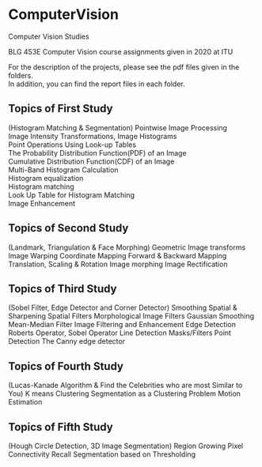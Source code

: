 # ComputerVision
Computer Vision Studies  

BLG 453E Computer Vision course assignments given in 2020 at ITU  

For the description of the projects, please see the pdf files given in the folders.  
In addition, you can find the report files in each folder.  


## Topics of First Study
(Histogram Matching & Segmentation)
Pointwise Image Processing  
Image Intensity Transformations, Image Histograms  
Point Operations Using Look-up Tables  
The Probability Distribution Function(PDF) of an Image  
Cumulative Distribution Function(CDF) of an Image  
Multi-Band Histogram Calculation  
Histogram equalization  
Histogram matching  
Look Up Table for Histogram Matching  
Image Enhancement  

## Topics of Second Study
(Landmark, Triangulation & Face Morphing)
Geometric Image transforms
Image Warping
Coordinate Mapping
Forward & Backward Mapping
Translation, Scaling & Rotation
Image morphing
Image Rectification

## Topics of Third Study
(Sobel Filter, Edge Detector and Corner Detector)
Smoothing Spatial & Sharpening Spatial Filters
Morphological Image Filters
Gaussian Smoothing
Mean-Median Filter
Image Filtering and Enhancement
Edge Detection
Roberts Operator, Sobel Operator
Line Detection Masks/Filters
Point Detection
The Canny edge detector


## Topics of Fourth Study
(Lucas-Kanade Algorithm & Find the Celebrities who are most Similar to You)
K means Clustering
Segmentation as a Clustering Problem
Motion Estimation


## Topics of Fifth Study
(Hough Circle Detection, 3D Image Segmentation)
Region Growing
Pixel Connectivity
Recall Segmentation based on Thresholding

